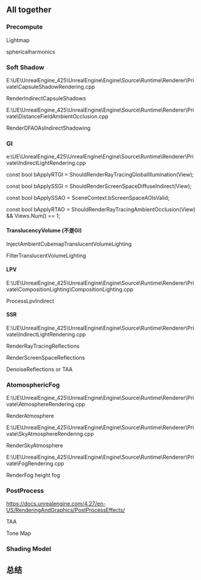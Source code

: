 ## All together

### Precompute

Lightmap

sphericalharmonics

### Soft Shadow

E:\UE\UnrealEngine_425\UnrealEngine\Engine\Source\Runtime\Renderer\Private\CapsuleShadowRendering.cpp

RenderIndirectCapsuleShadows

E:\UE\UnrealEngine_425\UnrealEngine\Engine\Source\Runtime\Renderer\Private\DistanceFieldAmbientOcclusion.cpp

RenderDFAOAsIndirectShadowing

### GI

e:\UE\UnrealEngine_425\UnrealEngine\Engine\Source\Runtime\Renderer\Private\IndirectLightRendering.cpp

const bool bApplyRTGI = ShouldRenderRayTracingGlobalIllumination(View);

const bool bApplySSGI = ShouldRenderScreenSpaceDiffuseIndirect(View);

const bool bApplySSAO = SceneContext.bScreenSpaceAOIsValid;

const bool bApplyRTAO = ShouldRenderRayTracingAmbientOcclusion(View) && Views.Num() == 1;

#### TranslucencyVolume (不是GI)

InjectAmbientCubemapTranslucentVolumeLighting

FilterTranslucentVolumeLighting

#### LPV

E:\UE\UnrealEngine_425\UnrealEngine\Engine\Source\Runtime\Renderer\Private\CompositionLighting\CompositionLighting.cpp

ProcessLpvIndirect

#### SSR

E:\UE\UnrealEngine_425\UnrealEngine\Engine\Source\Runtime\Renderer\Private\IndirectLightRendering.cpp

RenderRayTracingReflections

RenderScreenSpaceReflections

DenoiseReflections or TAA

### AtomosphericFog

E:\UE\UnrealEngine_425\UnrealEngine\Engine\Source\Runtime\Renderer\Private\AtmosphereRendering.cpp

RenderAtmosphere

E:\UE\UnrealEngine_425\UnrealEngine\Engine\Source\Runtime\Renderer\Private\SkyAtmosphereRendering.cpp

RenderSkyAtmosphere

E:\UE\UnrealEngine_425\UnrealEngine\Engine\Source\Runtime\Renderer\Private\FogRendering.cpp

RenderFog height fog

### PostProcess

https://docs.unrealengine.com/4.27/en-US/RenderingAndGraphics/PostProcessEffects/

TAA

Tone Map

### Shading Model

## 总结